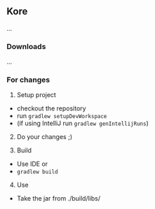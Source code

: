 ## Kore

...
 
### Downloads

...

### For changes
1. Setup project
 * checkout the repository
 * run ```gradlew setupDevWorkspace```
 * (if using IntelliJ run ```gradlew genIntellijRuns```)

2. Do your changes ;)

3. Build
 * Use IDE or
 * ```gradlew build```

4. Use
 * Take the jar from ./build/libs/
